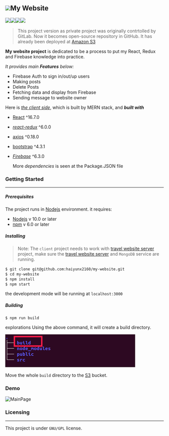 
## ![]([https://github.com/haiyunx2160/my-website](https://github.com/haiyunx2160/my-website))My Website

![](<https://img.shields.io/badge/FrontEnd-React-brightgreen.svg>)![](<https://img.shields.io/badge/DataBase-Firebase-blue.svg>)![](<https://img.shields.io/badge/Datastore-Redux-orange.svg>)![](<https://img.shields.io/badge/CSS-Bootstrap-yellow.svg>)




> This project version as private project was originally contrtolled by GitLab. Now it becomes open-source repository in GitHub. It has already been deployed at [Amazon S3]([http://ng-aaronxiao.s3-website-us-east-1.amazonaws.com/](http://ng-aaronxiao.s3-website-us-east-1.amazonaws.com/))



**My website project** is dedicated to be a process to put my React, Redux and Firebase knowledge into practice. 

*It provides main **Features** below:*

- Firebase Auth to sign in/out/up users
- Making posts
- Delete Posts
- Fetching data and display from Firebase
- Sending message to website owner

Here is <u>*the client side*</u>, which is built by MERN stack, and ***built with***

- [React](https://reactjs.org/docs/getting-started.html)  ^16.7.0

- *[react-redux](https://react-redux.js.org/introduction/quick-start)* ^6.0.0

- [axios](https://github.com/axios/axios)  ^0.18.0

- [bootstrap](https://react-bootstrap.github.io/getting-started/introduction) ^4.3.1

- *[Firebase](https://socket.io/docs/)* ^6.3.0

  More *dependencies* is seen at the Package.JSON file



### Getting Started

------

##### Prerequisites

The project runs in [Nodejs](<https://nodejs.org/en/>) environment. it requires:

-  [Nodejs](https://nodejs.org/en/)  v 10.0 or later
-  [npm](https://www.npmjs.com/)  v 6.0 or later
##### Installing

> Note: The `client` project needs to work with [travel website server](https://github.com/Xiong1028/travel_website_server) project, make sure the [travel website server](https://github.com/Xiong1028/travel_website_server) and `MongoDB` service are running.

```linux
$ git clone git@github.com:haiyunx2160/my-website.git
$ cd my-website
$ npm install
$ npm start
```

the development mode will be running at `localhost:3000`

##### Building

```linux
$ npm run build
```

explorations Using the above command, it will create a build directory.

![](https://github.com/Xiong1028/pictures/blob/master/build.png?raw=true)

Move the whole `build` directory to the  [S3](https://github.com/Xiong1028/travel_website_server) bucket. 



### Demo

![MainPage](https://github.com/haiyunx2160/myfiles/blob/master/Demo%20gif/my-website.gif?raw=true)



### Licensing

------

This project is under `GNU/GPL` license.
